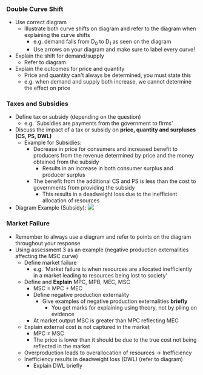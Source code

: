 ### Double Curve Shift
- Use correct diagram
	- Illustrate both curve shifts on diagram and refer to the diagram when explaining the curve shifts
		- e.g. demand falls from D$_0$ to D$_1$ as seen on the diagram
		- Use arrows on your diagram and make sure to label every curve!
- Explain the shift for demand/supply
	- Refer to diagram
- Explain the outcomes for price and quantity
	- Price and quantity can't always be determined, you must state this
	- e.g. when demand and supply both increase, we cannot determine the effect on price

### Taxes and Subsidies
- Define tax or subsidy (depending on the question)
	- e.g. 'Subsidies are payments from the government to firms'
- Discuss the impact of a tax or subsidy on **price, quantity and surpluses (CS, PS, DWL)**
	- Example for Subsidies:
		- Decrease in price for consumers and increased benefit to producers from the revenue determined by price and the money obtained from the subsidy
			- Results in an increase in both consumer surplus and producer surplus
		- The benefit from the additional CS and PS is less than the cost to governments from providing the subsidy
			- This results in a deadweight loss due to the inefficient allocation of resources
- Diagram Example (Subsidy):
  ![](Excalidraw/SubsidyDiagram|400|)

### Market Failure
- Remember to always use a diagram and refer to points on the diagram throughout your response
- Using assessment 3 as an example (negative production externalities affecting the MSC curve)
	- Define market failure
		- e.g. 'Market failure is when resources are allocated inefficiently in a market leading to resources being lost to society'
	- Define and **Explain** MPC, MPB, MEC, MSC
		- MSC = MPC + MEC
		- Define negative production externality
			- Give examples of negative production externalities **briefly**
				- You get marks for explaining using theory, not by piling on evidence
		- At market output MSC is greater than MPC reflecting MEC
	- Explain external cost is not captured in the market
		- MPC $\neq$ MSC
		- The price is lower than it should be due to the true cost not being reflected in the market
	- Overproduction leads to overallocation of resources → Inefficiency
	- Inefficiency results in deadweight loss (DWL) (refer to diagram)
		- Explain DWL briefly
